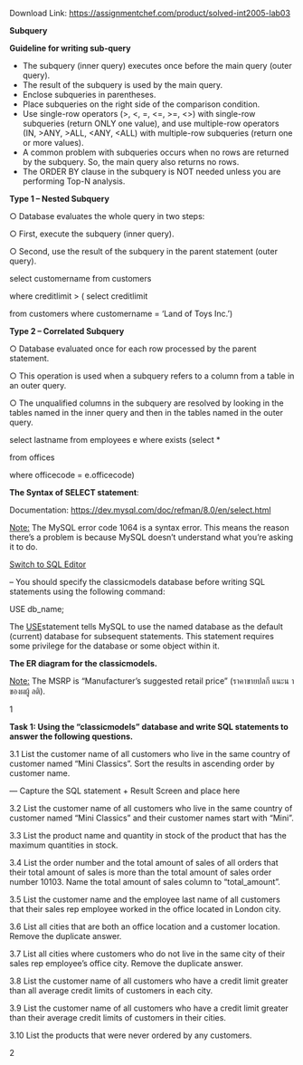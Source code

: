Download Link: https://assignmentchef.com/product/solved-int2005-lab03
<br>



<strong> </strong>

<strong> Subquery</strong>







<strong>Guideline for writing sub-query</strong>

<ul>

 <li>The subquery (inner query) executes once before the main query (outer query).</li>

 <li>The result of the subquery is used by the main query.</li>

 <li>Enclose subqueries in parentheses.</li>

 <li>Place subqueries on the right side of the comparison condition.</li>

 <li>Use single-row operators (&gt;, &lt;, =, &lt;=, &gt;=, &lt;&gt;) with single-row subqueries (return ONLY one value), and use multiple-row operators (IN, &gt;ANY, &gt;ALL, &lt;ANY, &lt;ALL) with multiple-row subqueries (return one or more values).</li>

 <li>A common problem with subqueries occurs when no rows are returned by the subquery. So, the main query also returns no rows.</li>

 <li>The ORDER BY clause in the subquery is NOT needed unless you are performing Top-N analysis.</li>

</ul>

<strong> </strong>

<strong>Type 1 – Nested Subquery  </strong>

○ Database evaluates the whole query in two steps:

○ First, execute the subquery (inner query).

○ Second, use the result of the subquery in the parent statement (outer query).

select customername  from customers

where creditlimit &gt; ( select creditlimit

from customers                       where customername = ‘Land of Toys Inc.’)

<strong>Type 2 – Correlated Subquery</strong>

○ Database evaluated once for each row processed by the parent statement.

○ This operation is used when a subquery refers to a column from a table in an outer query.

○ The unqualified columns in the subquery are resolved by looking in the tables named in the inner query and then in the tables named in the outer query.







select lastname  from employees e where exists (select *

from offices

where officecode = e.officecode)

<strong> </strong>

<strong>The Syntax of SELECT statement</strong>:

Documentation: <a href="https://dev.mysql.com/doc/refman/8.0/en/select.html">https://dev.mysql.com/doc/refman/8.0/en/select.html</a>




<u>Note:</u> The MySQL error code 1064 is a syntax error. This means the reason there’s a problem is because MySQL doesn’t understand what you’re asking it to do.




<u>Switch to SQL Editor</u>

– You should specify the classicmodels database before writing SQL statements using the following command:

USE db_name;




The <a href="https://dev.mysql.com/doc/refman/8.0/en/use.html">USE</a>statement tells MySQL to use the named database as the default (current) database for subsequent statements. This statement requires some privilege for the database or some object within it.

<strong> </strong>

<strong> The ER diagram for the classicmodels.</strong>

<u>    Note:</u> The MSRP is “Manufacturer’s suggested retail price” (ราคาขายปลกี แนะน าของผผู้ ลติ).

1







<strong> </strong>

<strong> </strong>

<strong>Task 1: Using the “classicmodels” database and write SQL statements to answer the following questions. </strong>




3.1 List the customer name of all customers who live in the same country of customer named “Mini Classics”. Sort the results in ascending order by customer name.

— Capture the SQL statement + Result Screen and place here




3.2 List the customer name of all customers who live in the same country of customer named “Mini Classics” and their customer names start with “Mini”.




3.3 List the product name and quantity in stock of the product that has the maximum quantities in stock.




3.4 List the order number and the total amount of sales of all orders that their total amount of sales is more than the total amount of sales order number 10103. Name the total amount of sales column to “total_amount”.




3.5 List the customer name and the employee last name of all customers that their sales rep employee worked in the office located in London city.




3.6 List all cities that are both an office location and a customer location. Remove the duplicate answer.




3.7 List all cities where customers who do not live in the same city of their sales rep employee’s office city.   Remove the duplicate answer.




3.8 List the customer name of all customers who have a credit limit greater than all average credit limits of customers in each city.




3.9 List the customer name of all customers who have a credit limit greater than their average credit limits of customers in their cities.




3.10 List the products that were never ordered by any customers.













2